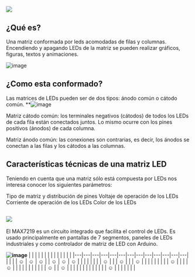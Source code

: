 # **![](https://user-images.githubusercontent.com/44456885/189565498-e6c8d9f9-88a8-4aac-bf35-f399c48b0843.png)**

## ¿Qué es?
Una matriz conformada por leds acomodadas de filas y columnas.
Encendiendo y apagando LEDs de la matriz se pueden realizar gráficos, figuras, textos y animaciones.

![image](https://user-images.githubusercontent.com/44456885/190033447-f699dd51-4809-479f-bc09-f288872088d0.png)


## ¿Como esta conformado?
Las matrices de LEDs pueden ser de dos tipos: ánodo común o cátodo común.
**![image](https://user-images.githubusercontent.com/44456885/189586972-1bd2c07c-7978-4e49-aeb7-e76942047e90.png)

Matriz cátodo común: los terminales negativos (cátodos) de todos los LEDs de cada fila están conectados juntos. Lo mismo ocurre con los pines positivos (ánodos) de cada columna.

Matriz ánodo común: las conexiones son contrarias, es decir, los ánodos se conectan a las filas y los cátodos a las columnas.

## Características técnicas de una matriz LED
Teniendo en cuenta que una matriz sólo está compuesta por LEDs nos interesa conocer los siguientes parámetros:

Tipo de matriz y distribución de pines
Voltaje de operación de los LEDs
Corriente de operación de los LEDs
Color de los LEDs

## **![](https://user-images.githubusercontent.com/44456885/190032795-d2fcea92-f6d0-491a-87d8-48a38db6212a.png)**

El MAX7219 es un circuito integrado que facilita el control de LEDs. Es usado principalmente en pantallas de 7 segmentos, paneles de LEDs industriales y como controlador de matriz de LED con Arduino.

**![image](https://user-images.githubusercontent.com/44456885/190033340-2cc3d7b7-ff44-4578-bab4-55d136f9005b.png)**
|   |   |   |   |   |   |   |   |   |   |   |   |   |
|---|---|---|---|---|---|---|---|---|---|---|---|---|
|   |   |   | ☺ | ☺ | ☺ |   | ☺ | ☺ | ☺ |   |   |   |
|   |   |   | ☺ |   |   | ☺ |   |   | ☺ |   |   |   |
|   |   |   |   | ☺ |   |   |   | ☺ |   |   |   |   |
|   |   |   |   |   | ☺ |   | ☺ |   |   |   |   |   |
|   |   |   |   |   |   | ☺ |   |   |   |   |   |   |
